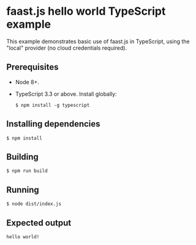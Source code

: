 # faast.js hello world TypeScript example

This example demonstrates basic use of faast.js in TypeScript, using the "local" provider (no cloud credentials required).

## Prerequisites

-   Node 8+.

-   TypeScript 3.3 or above. Install globally:

    ```shell
    $ npm install -g typescript
    ```

## Installing dependencies

```shell
$ npm install
```

## Building

```shell
$ npm run build
```

## Running

```shell
$ node dist/index.js
```

## Expected output

```text
hello world!
```
